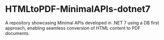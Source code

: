 # HTMLtoPDF-MinimalAPIs-dotnet7
A repository showcasing Minimal APIs developed in .NET 7 using a DB first approach, enabling seamless conversion of HTML content to PDF documents.
